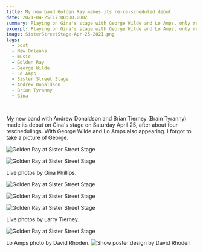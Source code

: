```yaml
---
title: My new band Golden Ray makes its re-re-scheduled debut
date: 2021-04-25T17:00:00.000Z
summary: Playing on Gina's stage with George Wilde and Lo Amps, only rescheduled.
excerpt: Playing on Gina's stage with George Wilde and Lo Amps, only rescheduled.
image: SisterStreetStage-Apr-25-2021.png
tags:
  - post 
  - New Orleans
  - music
  - Golden Ray
  - George Wilde
  - Lo Amps
  - Sister Street Stage
  - Andrew Donaldson
  - Brian Tyranny
  - Gina

---
```


My new band with Andrew Donaldson and Brian Tierney (Brain Tyranny) made its debut on Gina's stage on Saturday April 25, after about four reschedulings. With George Wilde and Lo Amps also appearing. I forgot to take a picture of George.

![Golden Ray at Sister Street Stage](/static/images/golden-ray-04-apr-25-2021.jpg "Golden Ray at Sister Street Stage")

![Golden Ray at Sister Street Stage](/static/images/golden-ray-03-apr-25-2021.jpg "Golden Ray at Sister Street Stage")

Live photos by Gina Phillips.

![Golden Ray at Sister Street Stage](/static/images/golden-ray-01-apr-25-2021.jpg "Golden Ray at Sister Street Stage")

![Golden Ray at Sister Street Stage](/static/images/golden-ray-brian-apr-25-2021.jpg "Golden Ray at Sister Street Stage")

![Golden Ray at Sister Street Stage](/static/images/golden-ray-02-apr-25-2021.jpg "Golden Ray at Sister Street Stage")

Live photos by Larry Tierney.

![Golden Ray at Sister Street Stage](/static/images/lo-amps-katie-apr-25-2021.jpg "Golden Ray at Sister Street Stage")

Lo Amps photo by David Rhoden.
![Show poster design by David Rhoden](/static/images/SisterStreetStage-Apr-25-2021.png)
